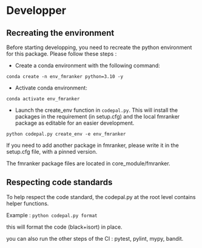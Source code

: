 # Developper

## Recreating the environment
Before starting developping, you need to recreate the python environment for this package. Please follow these steps : 
- Create a conda environment with the following command:

`conda create -n env_fmranker python=3.10 -y`

- Activate conda environment:

`conda activate env_fmranker`

- Launch the create_env function in `codepal.py`. This will install the packages in the requirement (in setup.cfg) and the local fmranker package as editable for an easier development.

`python codepal.py create_env -e env_fmranker`

If you need to add another package in fmranker, please write it in the setup.cfg file, with a pinned version.


The fmranker package files are located in core_module/fmranker.

## Respecting code standards

To help respect the code standard, the codepal.py at the root level contains helper functions.

Example : `python codepal.py format`

this will format the code (black+isort) in place.

you can also run the other steps of the CI : pytest, pylint, mypy, bandit.

